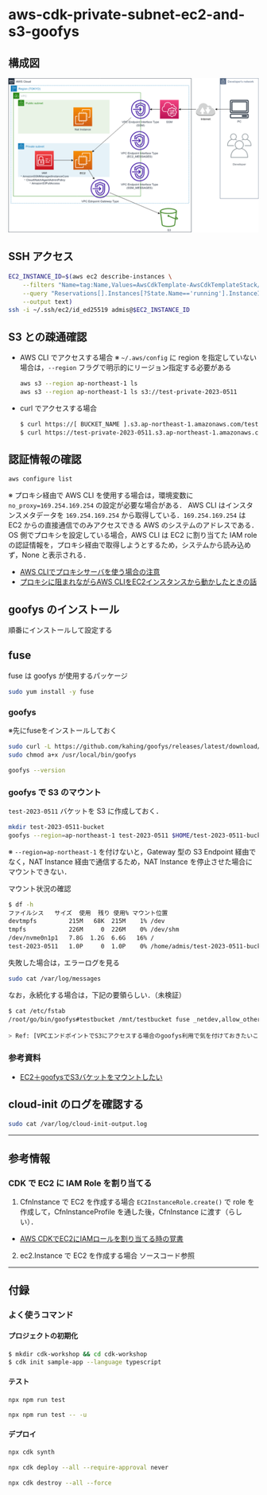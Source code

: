 # aws-cdk-private-subnet-ec2-and-s3-goofys

## 構成図

![](architecture.drawio.png)

## SSH アクセス

```bash
EC2_INSTANCE_ID=$(aws ec2 describe-instances \
    --filters "Name=tag:Name,Values=AwsCdkTemplate-AwsCdkTemplateStack/AwsCdkTemplate-AwsCdkTemplateStack-general_purpose_ec2" \
    --query "Reservations[].Instances[?State.Name=='running'].InstanceId[]" \
    --output text)
ssh -i ~/.ssh/ec2/id_ed25519 admis@$EC2_INSTANCE_ID
```

## S3 との疎通確認

- AWS CLI でアクセスする場合
  ※ `~/.aws/config` に region を指定していない場合は，`--region` フラグで明示的にリージョン指定する必要がある
  ```bash
  aws s3 --region ap-northeast-1 ls
  aws s3 --region ap-northeast-1 ls s3://test-private-2023-0511
  ```
- curl でアクセスする場合
  ```bash
  $ curl https://[ BUCKET_NAME ].s3.ap-northeast-1.amazonaws.com/test.txt
  $ curl https://test-private-2023-0511.s3.ap-northeast-1.amazonaws.com/test.txt
  ```

## 認証情報の確認

```bash
aws configure list
```
※ プロキシ経由で AWS CLI を使用する場合は，環境変数に `no_proxy=169.254.169.254` の設定が必要な場合がある．
AWS CLI はインスタンスメタデータを `169.254.169.254` から取得している．`169.254.169.254` は EC2 からの直接通信でのみアクセスできる AWS のシステムのアドレスである．
OS 側でプロキシを設定している場合，AWS CLI は EC2 に割り当てた IAM role の認証情報を，プロキシ経由で取得しようとするため，システムから読み込めず，None と表示される．

- [AWS CLIでプロキシサーバを使う場合の注意](https://dev.classmethod.jp/articles/aws-cli-iamrole/)
- [プロキシに阻まれながらAWS CLIをEC2インスタンスから動かしたときの話](https://qiita.com/izey0306/items/77bcbb79be1ede95fe6c)

## goofys のインストール

順番にインストールして設定する

## fuse

fuse は goofys が使用するパッケージ

```bash
sudo yum install -y fuse
```

### goofys

※先にfuseをインストールしておく

```bash
sudo curl -L https://github.com/kahing/goofys/releases/latest/download/goofys -o /usr/local/bin/goofys
sudo chmod a+x /usr/local/bin/goofys
```

```bash
goofys --version
```

### goofys で S3 のマウント

`test-2023-0511` バケットを S3 に作成しておく．

```bash
mkdir test-2023-0511-bucket
goofys --region=ap-northeast-1 test-2023-0511 $HOME/test-2023-0511-bucket
```
※ `--region=ap-northeast-1` を付けないと，Gateway 型の S3 Endpoint 経由でなく，NAT Instance 経由で通信するため，NAT Instance を停止させた場合にマウントできない．

マウント状況の確認
```bash
$ df -h
ファイルシス   サイズ  使用  残り 使用% マウント位置
devtmpfs         215M   68K  215M    1% /dev
tmpfs            226M     0  226M    0% /dev/shm
/dev/nvme0n1p1   7.8G  1.2G  6.6G   16% /
test-2023-0511   1.0P     0  1.0P    0% /home/admis/test-2023-0511-bucket
```

失敗した場合は，エラーログを見る
```bash
sudo cat /var/log/messages
```

なお，永続化する場合は，下記の要領らしい．（未検証）
```bash
$ cat /etc/fstab
/root/go/bin/goofys#testbucket /mnt/testbucket fuse _netdev,allow_other,--dir-mode=0775,--file-mode=0666,--uid=1000,--gid=1000,--region=ap-northeast-1 0 0

> Ref: [VPCエンドポイントでS3にアクセスする場合のgoofys利用で気を付けておきたいこと](https://dev.classmethod.jp/articles/20190208-goofys/)
```

### 参考資料

- [EC2＋goofysでS3バケットをマウントしたい](https://qiita.com/0xmks/items/f1d325ce2de6a805c6f7)

## cloud-init のログを確認する

```bash
sudo cat /var/log/cloud-init-output.log
```

---

## 参考情報

### CDK で EC2 に IAM Role を割り当てる

1. CfnInstance で EC2 を作成する場合
   `EC2InstanceRole.create()` で role を作成して，CfnInstanceProfile を通した後，CfnInstance に渡す（らしい）．
  - [AWS CDKでEC2にIAMロールを割り当てる時の覚書](https://wp-kyoto.net/add-iam-role-to-ec2-instance-by-aws-cdk/)
2. ec2.Instance で EC2 を作成する場合
   ソースコード参照

---

## 付録

### よく使うコマンド

#### プロジェクトの初期化

```bash
$ mkdir cdk-workshop && cd cdk-workshop
$ cdk init sample-app --language typescript
```

#### テスト
```bash
npx npm run test
```
```bash
npx npm run test -- -u
```

#### デプロイ
```bash
npx cdk synth
```
```bash
npx cdk deploy --all --require-approval never
```
```bash
npx cdk destroy --all --force
```
